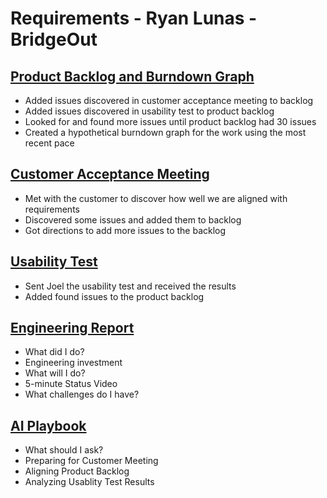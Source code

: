 # Requirements - Ryan Lunas - BridgeOut

## [Product Backlog and Burndown Graph](Burndown.md)
* Added issues discovered in customer acceptance meeting to backlog
* Added issues discovered in usability test to product backlog
* Looked for and found more issues until product backlog had 30 issues
* Created a hypothetical burndown graph for the work using the most recent pace

## [Customer Acceptance Meeting](Acceptance.md)
* Met with the customer to discover how well we are aligned with requirements
* Discovered some issues and added them to backlog
* Got directions to add more issues to the backlog

## [Usability Test](Usability.md)
* Sent Joel the usability test and received the results
* Added found issues to the product backlog

## [Engineering Report](StatusReport.md)
* What did I do?
* Engineering investment
* What will I do?
* 5-minute Status Video
* What challenges do I have?
    
## [AI Playbook](AI.md)
* What should I ask?
* Preparing for Customer Meeting
* Aligning Product Backlog
* Analyzing Usablity Test Results